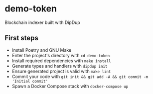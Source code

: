 # demo-token

Blockchain indexer built with DipDup

## First steps

* Install Poetry and GNU Make
* Enter the project's directory with `cd demo-token`
* Install required dependencies with `make install`
* Generate types and handlers with `dipdup init`
* Ensure generated project is valid with `make lint`
* Commit your code with `git init && git add -A && git commit -m 'Initial commit'` 
* Spawn a Docker Compose stack with `docker-compose up`